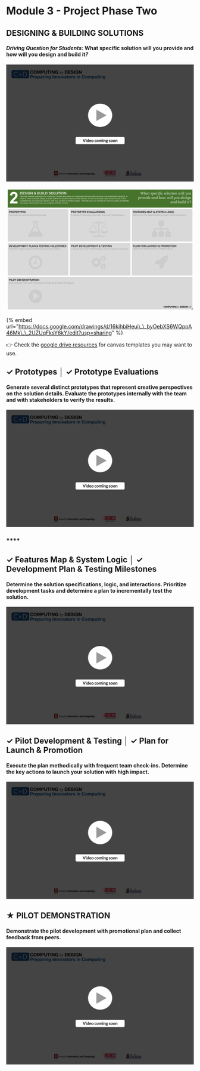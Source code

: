 # Module 3 - Project Phase Two

## DESIGNING & BUILDING SOLUTIONS

#### _**Driving Question for Students:**_  **What specific solution will you provide and how will you design and build it**_**?**_

![](../.gitbook/assets/vidcoming.png)

![](../.gitbook/assets/image%20%2812%29.png)

{% embed url="https://docs.google.com/drawings/d/16kihbiHeui\_\_byOebXS6WQppA46Mk\_\_2UZUqFksY6kY/edit?usp=sharing" %}

  
👉 Check the [google drive resources](https://app.gitbook.com/@cxd/s/cxd2021/~/drafts/-Mc6CcVPhzSbz-yz1ZuI/cxd-innovation-workshop/resources/~/settings/customization) for canvas templates you may want to use.

##  **✓ Prototypes │ ✓ Prototype Evaluations**

#### Generate several distinct prototypes that represent creative perspectives on the solution details. Evaluate the prototypes internally with the team and with stakeholders to verify the results.

![](../.gitbook/assets/vidcoming.png)

### \*\*\*\*

## **✓ Features Map & System Logic │ ✓ Development Plan & Testing Milestones**

#### Determine the solution specifications, logic, and interactions. Prioritize development tasks and determine a plan to incrementally test the solution.

![](../.gitbook/assets/vidcoming.png)

#### 

## **✓ Pilot Development & Testing  │ ✓ Plan for Launch & Promotion**

#### Execute the plan methodically with frequent team check-ins. Determine the key actions to launch your solution with high impact.

![](../.gitbook/assets/vidcoming.png)

#### 

## **★ PILOT DEMONSTRATION**

#### Demonstrate the pilot development with promotional plan and collect feedback from peers.

![](../.gitbook/assets/vidcoming.png)

